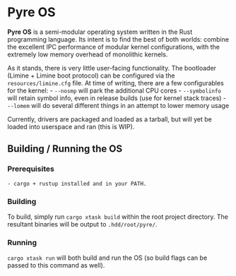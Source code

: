 # Pyre OS

**Pyre OS** is a semi-modular operating system written in the Rust programming language. Its intent is to find the best of both worlds: combine the excellent IPC performance of modular kernel configurations, with the extremely low memory overhead of monolithic kernels.

As it stands, there is very little user-facing functionality. The bootloader (Limine + Limine boot protocol) can be configured via the `resources/limine.cfg` file. At time of writing, there are a few configurables for the kernel:
    - `--nosmp` will park the additional CPU cores
    - `--symbolinfo` will retain symbol info, even in release builds (use for kernel stack traces)
    - `--lomem` will do several different things in an attempt to lower memory usage

Currently, drivers are packaged and loaded as a tarball, but will yet be loaded into userspace and ran (this is WIP).


## Building / Running the OS

### Prerequisites
    - cargo + rustup installed and in your PATH.

### Building
To build, simply run `cargo xtask build` within the root project directory. The resultant binaries will be output to `.hdd/root/pyre/`.

### Running
`cargo xtask run` will both build and run the OS (so build flags can be passed to this command as well).
